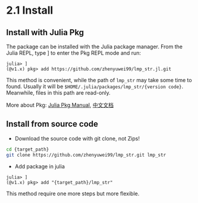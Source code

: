 # 2.1 Install
## Install with Julia Pkg
The package can be installed with the Julia package manager. From the Julia REPL, type ] to enter the Pkg REPL mode and run:
```julia-repl
julia> ]
(@v1.x) pkg> add https://github.com/zhenyuwei99/lmp_str.jl.git
```
This method is convenient, while the path of `lmp_str` may take some time to found. Usually it will be `$HOME/.julia/packages/lmp_str/{version code}`. Meanwhile, files in this path are read-only.

More about Pkg: [Julia Pkg Manual](https://docs.julialang.org/en/v1/stdlib/Pkg/), [中文文档](https://cn.julialang.org/JuliaZH.jl/latest/stdlib/Pkg/#%E6%B7%BB%E5%8A%A0%E6%9C%AC%E5%9C%B0%E5%8C%85)

## Install from source code
- Download the source code with git clone, not Zips!
```sh
cd {target_path}
git clone https://github.com/zhenyuwei99/lmp_str.git lmp_str
```
- Add package in julia
```julia-repl
julia> ]
(@v1.x) pkg> add "{target_path}/lmp_str"
```
This method require one more steps but more flexible.